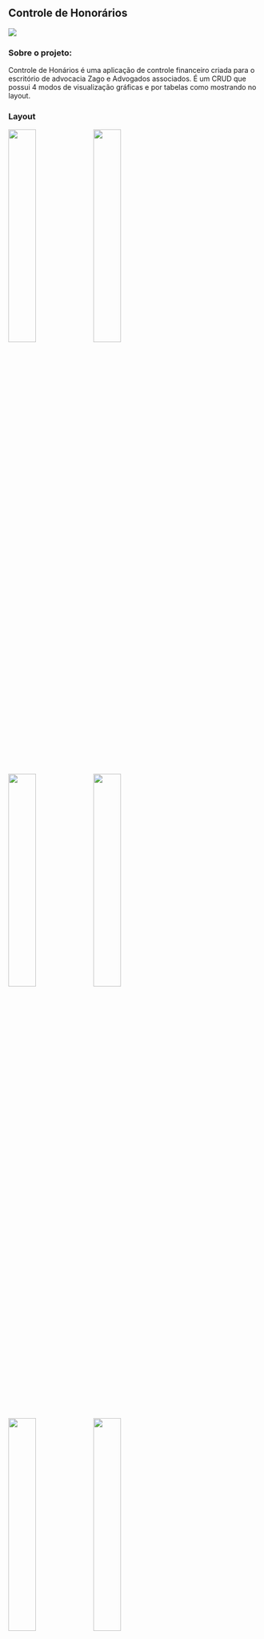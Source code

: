 ## Controle de Honorários 

<img src="https://github.com/FelipeIotti/imagens/blob/main/controlehonorairos.png" >

<h3>Sobre o projeto:</h3>
<p>Controle de Honários é uma aplicação de controle financeiro criada para o escritório de advocacia Zago e Advogados associados. É um CRUD que possui 4 modos de visualização gráficas e por tabelas como mostrando no layout.
</p>


<h3>Layout</h3>
<div display="flex" flex-flow="row wrap">
<img width="33%" src="https://github.com/FelipeIotti/imagens/blob/main/controlehonorarios1.png" >
<img width="33%" src="https://github.com/FelipeIotti/imagens/blob/main/controlehonorarios2.png" >
<img width="33%" src="https://github.com/FelipeIotti/imagens/blob/main/controlehonorarios3.png" >
<img width="33%" src="https://github.com/FelipeIotti/imagens/blob/main/controlehonorarios4.png" >
<img width="33%" src="https://github.com/FelipeIotti/imagens/blob/main/controlehonorarios5.png" >
<img width="33%" src="https://github.com/FelipeIotti/imagens/blob/main/controlehonorarios6.png" >
<img width="33%" src="https://github.com/FelipeIotti/imagens/blob/main/controlehonorarios7.png" >
<img width="33%" src="https://github.com/FelipeIotti/imagens/blob/main/controlehonorarios8.png" >
</div>
